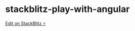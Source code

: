 # stackblitz-play-with-angular

[Edit on StackBlitz ⚡️](https://stackblitz.com/edit/stackblitz-starters-5mq8bk)